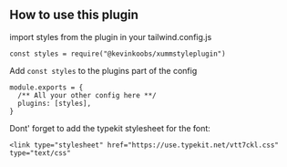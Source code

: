 ## How to use this plugin

import styles from the plugin in your tailwind.config.js

```const styles = require("@kevinkoobs/xummstyleplugin")```

Add `const styles` to the plugins part of the config

```
module.exports = {
  /** All your other config here **/
  plugins: [styles],
}
```

Dont' forget to add the typekit stylesheet for the font:

```<link type="stylesheet" href="https://use.typekit.net/vtt7ckl.css" type="text/css"```